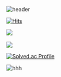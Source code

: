 ![header](https://capsule-render.vercel.app/api?type=waving&color=gradient&height=300&section=header&text=EunjinYang&fontSize=90&animation=fadeIn&fontAlignY=38&desc=eunjineee%20developer%20story&descAlignY=51&descAlign=57.5)

[![Hits](https://hits.seeyoufarm.com/api/count/incr/badge.svg?url=https%3A%2F%2Fgithub.com%2Feunjineee&count_bg=%23FFD4DA&title_bg=%23FFAAAA&icon=&icon_color=%23E7E7E7&title=hits&edge_flat=false)](https://hits.seeyoufarm.com)

<img src="https://github-readme-stats.vercel.app/api/top-langs/?username=eunjineee&layout=compact"><br><br>
<img src="https://github-readme-stats.vercel.app/api?username=eunjineee&show_icons=true&bg_color=30,e96443,904e95&title_color=fff&text_color=fff&icon_color=fff">

[![Solved.ac Profile](http://mazassumnida.wtf/api/v2/generate_badge?boj=yej6642)](https://solved.ac/yej6642/)

![hhh]([http://localhost:8000/readmecard/generate_badge])

